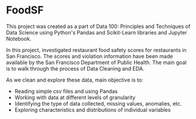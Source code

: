 # FoodSF

This project was created as a part of Data 100: Principles and Techniques of Data Science using Python's Pandas and Scikit-Learn libraries and Jupyter Notebook. 

In this project, investigated restaurant food safety scores for restaurants in San Francisco. The scores and violation information have been made available by the San Francisco Department of Public Health. The main goal is to walk through the process of Data Cleaning and EDA.

As we clean and explore these data, main objective is to:

- Reading simple csv files and using Pandas
- Working with data at different levels of granularity
- Identifying the type of data collected, missing values, anomalies, etc.
- Exploring characteristics and distributions of individual variables
